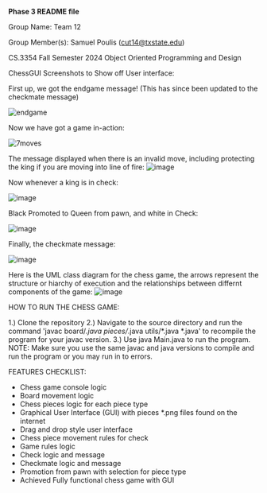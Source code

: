 <b>Phase 3 README file</b>

Group Name:
Team 12

Group Member(s):
Samuel Poulis (cut14@txstate.edu)

CS.3354 Fall Semester 2024 Object Oriented Programming and Design


ChessGUI Screenshots to Show off User interface:


First up, we got the endgame message! (This has since been updated to the checkmate message)

![endgame](https://github.com/user-attachments/assets/47ee5964-0849-4a13-a24b-1e6bfa6191ef)






Now we have got a game in-action:


![7moves](https://github.com/user-attachments/assets/f2af7a95-c2d1-40ba-bae8-793a149b1588)






The message displayed when there is an invalid move, including protecting the king if you are moving into line of fire:
![image](https://github.com/user-attachments/assets/5f7a112c-f975-40bc-8490-ea11a16731cf)





Now whenever a king is in check:

![image](https://github.com/user-attachments/assets/8c539e16-8cf2-470c-88ac-6fc0146e2375)




Black Promoted to Queen from pawn, and white in Check:

![image](https://github.com/user-attachments/assets/24ccdfe7-65ce-41c8-9235-12cd65f016e6)





Finally, the checkmate message:

![image](https://github.com/user-attachments/assets/7c6e685f-821a-4f66-be6b-8b7d334b8b00)









Here is the UML class diagram for the chess game, the arrows represent the structure or hiarchy of execution and the relationships between differnt components of the game:
![image](https://github.com/user-attachments/assets/3aaa5054-6cd6-4241-bbb8-ce7b3cabbd28)




HOW TO RUN THE CHESS GAME:

1.) Clone the repository
2.) Navigate to the source directory and run the command 'javac board/*.java pieces/*.java utils/*.java *.java' to recompile the program for your javac version.
3.) Use java Main.java to run the program.
NOTE: Make sure you use the same javac and java versions to compile and run the program or you may run in to errors. 




FEATURES CHECKLIST:

- Chess game console logic
- Board movement logic
- Chess pieces logic for each piece type
- Graphical User Interface (GUI) with pieces *.png files found on the internet
- Drag and drop style user interface
- Chess piece movement rules for check
- Game rules logic
- Check logic and message
- Checkmate logic and message
- Promotion from pawn with selection for piece type
- Achieved Fully functional chess game with GUI

